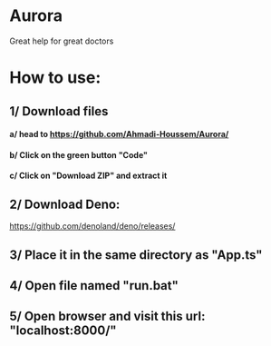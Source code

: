 # Aurora
Great help for great doctors
# How to use:
## 1/ Download files
#### a/ head to https://github.com/Ahmadi-Houssem/Aurora/
#### b/ Click on the green button "Code"
#### c/ Click on "Download ZIP" and extract it
## 2/ Download Deno:
https://github.com/denoland/deno/releases/
## 3/ Place it in the same directory as "App.ts"
## 4/ Open file named "run.bat"
## 5/ Open browser and visit this url: "localhost:8000/" 
